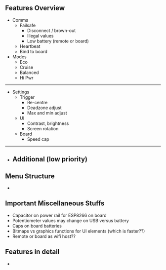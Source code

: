 ## Features Overview
- Comms
	- Failsafe
		- Disconnect / brown-out
		- Illegal values
		- Low battery (remote or board)
	- Heartbeat
	- Bind to board
- Modes
	- Eco
	- Cruise
	- Balanced
	- Hi Pwr
	
*********************************************************************

- Settings
	- Trigger
		- Re-centre
		- Deadzone adjust
		- Max and min adjust
	- UI
		- Contrast, brightness
		- Screen rotation
	- Board
		- Speed cap
	
*********************************************************************

- Additional (low priority)
	- 


## Menu Structure
- 

## Important Miscellaneous Stuffs
- Capacitor on power rail for ESP8266 on board
- Potentiometer values may change on USB versus battery
- Caps on board batteries
- Bitmaps vs graphics functions for UI elements (which is faster??)
- Remote or board as wifi host??


## Features in detail
- 